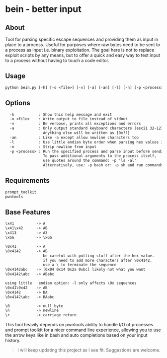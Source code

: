 # bein - better input

## About

Tool for parsing specific escape sequences and providing them as input in place to a process.
Useful for purposes where raw bytes need to be sent to a process as input i.e. binary exploitation.
The goal here is not to replace exploit scripts by any means, but to offer a quick and easy way to
test input to a process without having to touch a code editor.

## Usage

```txt
python bein.py [-h] [-o <file>] [-v] [-a] [-an] [-l] [-n] [-p <process>]
```

## Options

```txt
  -h           : Show this help message and exit
  -o <file>    : Write output to file instead of stdout
  -v           : Be verbose, prints all exceptions and errors
  -a           : Only output standard keyboard characters (ascii 32-127)
                 Anything else will be written as [0x??]
  -an          : Like -a except allow newline characters too
  -l           : Use little endian byte order when parsing hex values initialized with \0x
  -n           : Strip newline from input
  -p <process> : Run the specified process and parse input before sending it to the process
                 To pass additional arguments to the process itself,
                 use quotes around the command: -p 'ls -al'
                 Alternatively, use: -p bash or: -p sh and run commands from the shell
```

## Requirements

```txt
prompt_toolkit
pwntools
```

## Base Features

```txt
\x41          -> A
\x41\x42      -> AB
\x413         -> A3
\xGG          -> \xGG

\0x41         -> A
\0x4142       -> AB
                 be careful with putting stuff after the hex value.
                 if you need to add more characters after \0x4142,
                 use a \ to terminate the sequence
\0x4142abc    -> [0x04 0x14 0x2a 0xbc] likely not what you want
\0x4142\abc   -> ABabc

using little   endian option: -l only affects \0x sequences
\0x41\0x42    -> AB
\0x4142       -> BA
\0x4142\abc   -> BAabc

\0            -> null byte
\n            -> newline
\r            -> carriage return
```

This tool heavily depends on pwntools ability to handle I/O of processes and prompt toolkit
for a nicer command line experience, allowing you to use the arrow keys like in bash and
auto completions based on your input history.

> I will keep updating this project as I see fit. Suggestions are welcome.
